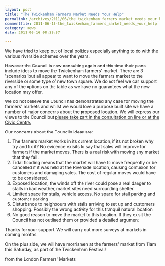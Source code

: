 ```yaml
---
layout: post
title: "The Twickenham Farmers Market Needs Your Help"
permalink: /archives/2011/06/the_twickenham_farmers_market_needs_your_help.html
commentfile: 2011-06-16-the_twickenham_farmers_market_needs_your_help
category: news
date: 2011-06-16 08:35:57

---
```


We have tried to keep out of local politics especially anything to do with the various riverside schemes over the years.

However the Council is now consulting again and this time their plans include ideas to move the Twickenham farmers' market. There are 3 'scenarios' but all appear to want to move the farmers market to the riverside or some type of new town square. We do not feel we can support any of the options on the table as we have no guarantees what the new location may offer.

We do not believe the Council has demonstrated any case for moving the farmers' markets and whilst we would love a purpose built site we have a number of major concerns about the proposed location. We will express our views to the Council but [please take part in the consultation on line or at the Civic Centre.](http://www.richmond.gov.uk/home/environment/planning/planning_guidance_and_policies/local_development_framework/twickenham_area_action_plan/twickenham_area_action_plan_issues_options_consultation.htm)

Our concerns about the Councils ideas are:

1.  The farmers market works in its current location, if its not broken why try and fix it? No evidence exisits to say that sales will improve for farmers if the market moves. There is a real risk with moving any market that they fail.
2.  Tidal flooding means that the market will have to move frequently or be cancelled if it was held at the Riverside location, causing confusion for customers and damaging sales. The cost of regular moves would have to be considered.
3.  Exposed location, the winds off the river could pose a real danger to stalls in bad weather, market sites need surrounding shelter.
4.  Limited space for stalls, vehicle access. No space for stall parking and customer parking
5.  Disturbance to neighbours with stalls arriving to set up and customers shopping. Possibly the wrong activity for this tranquil natural location
6.  No good reason to move the market to this location. If they exisit the Council has not outlined them or provided a detailed argument

Thanks for your support. We will carry out more surveys at markets in coming months

On the plus side, we will have morrismen at the farmers' market from 11am this Saturday, as part of the Twickenham Festival!

from the London Farmers' Markets
